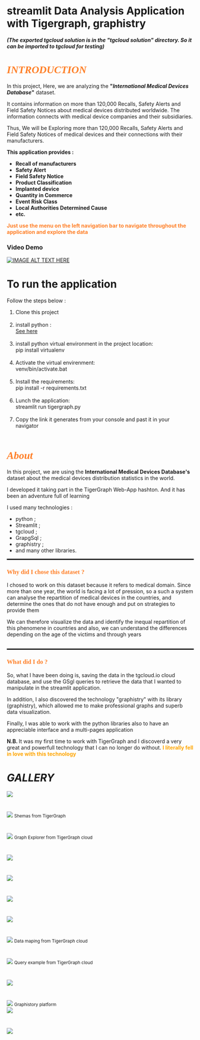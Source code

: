 <h1>streamlit Data Analysis Application with Tigergraph, graphistry </h1
<br>
<span><b><i>(The exported tgcloud solution is in the "tgcloud solution" directory. So it can be imported to tgcloud for testing)</i></b></span>
<br>

<h1 style="font-family: cursive; color: rgb(255, 127, 39)"><b><i>INTRODUCTION</i></b></h1>
<div>
    <p>In this project, Here, we are analyzing the <b>"<i>International Medical Devices Database</i>"</b> dataset.</p>
    <p>It contains information on more than 120,000 Recalls, Safety Alerts and Field Safety Notices about medical devices distributed worldwide. The information connects with medical device companies and their subsidiaries.</p>
    <p>Thus, We will be Exploring more than 120,000 Recalls, Safety Alerts and Field Safety Notices of medical devices and their connections with their manufacturers.</p>
    <b>
    This application provides : 
        <ul>
            <li>Recall of manufacturers</li>
            <li>Safety Alert</li>
            <li>Field Safety Notice</li>
            <li>Product Classification</li>
            <li>Implanted device</li>
            <li>Quantity in Commerce</li>
            <li>Event Risk Class</li>
            <li>Local Authorities Determined Cause</li>
            <li>etc.</li>
        </ul>
    </b>
    <p style="color: rgb(255, 127, 39)"><b>Just use the menu on the left navigation bar to navigate throughout the application and explore the data</b></p>
</div>

<h3><b>Video Demo </b></h3>

[![IMAGE ALT TEXT HERE](https://raw.githubusercontent.com/landry95/TigerGraph-Streamli-Graphistry-WebApp/main/src/img/12.PNG)](https://www.youtube.com/watch?v=ilUijXK0Qc8)



<h1> To run the application </h1>
<p>Follow the steps below : </p>

<ol>
	<li>
		Clone this project
	</li><br>
	<li>
		install python : <br> <a href="https://www.python.org/downloads/" target="blank">See here</a>
	</li><br>
	<li>
		install python virtual environment in the project location: <br> pip install virtualenv 
	</li><br>
	<li>
		Activate the virtual envirenment: <br> venv/bin/activate.bat
	</li><br>
	<li>
		Install the requirements: <br> pip install -r requirements.txt
	</li><br>
	<li>
		Lunch the application: <br> streamlit run tigergraph.py
	</li><br>
  	<li>
		Copy the link it generates from your console and past it in your navigator
	</li><br>
</ol>



<h1 style="font-family: cursive; color: rgb(255, 127, 39)"><b><i>About</i></b></h1>
<p style="margin-top: 10px"> 
    In this project, we are using the <b> International Medical Devices Database's </b> dataset about the medical devices distribution statistics in the world.
</p>
<p>
    I developed it taking part in the TigerGraph Web-App hashton. And it has been an adventure full of learning
</p>
I used many technologies :
<ul>
    <li>python ; </li>
    <li>Streamlit ; </li>
    <li>tgcloud ; </li>
    <li>GrapgSql ; </li>
    <li>graphistry ; </li>
    <li>and many other libraries. </li>
</ul>
<hr style="border:1px solid black">
<h3 style="font-family: cursive; color: rgb(255, 127, 39)"><b>Why did I chose this dataset ?</b></h3>
<p>I chosed to work on this dataset because it refers to medical domain. Since more than one year, the world is facing a lot of pression, so a such a system can analyse the repartition of medical devices in the countries, and determine the ones that do not have enough and put on strategies to provide them</p>
<p style="margin-bottom: 30px">
    We can therefore visualize the data and identify the inequal repartition of this phenomene in countries and also, we can understand the differences depending on the age of the victims and through years
</p><hr style="border:1px solid black">
<h3 style="font-family: cursive; color: rgb(255, 127, 39)"><b>What did I do ?</b></h3>
<div>
    <p>So, what I have been doing is, saving the data in the tgcloud.io cloud database, and use the GSgl queries to retrieve the data that I wanted to manipulate in the streamlit application.</p>
    <p>In addition, I also discovered the technology "graphistry" with its library (graphistry), which allowed me to make professional graphs and superb data visualization.</p>
    <p>Finally, I was able to work with the python libraries also to have an appreciable interface and a multi-pages application</p>
    <span style="font-size-30px"><b>N.B. </b></span> It was my first time to work with TigerGraph and I discoverd a very great and powerfull technology that I can no longer do without. 
    <b style="color: orange">I literally fell in love with this technology</b>
    <p></p>
</div>


<h1><b><i>GALLERY</i></b></h1>
<div>
	<div>
		<img src="./src/img/1.PNG">
	<h1></h1>
	<div>
		<img src="./src/img/schema.PNG">
		<small>Shemas from TigerGraph</small>
	</div>
	<h1></h1>
	<div>
		<img src="./src/img/graph_explorer.PNG">
		<small>Graph Explorer from TigerGraph cloud</small>
	</div>
	<h1></h1>
	<div>
		<img src="./src/img/13.PNG">
	</div>
	<h1></h1>
	<div>
		<img src="./src/img/15.PNG">
	</div>
	<h1></h1>
	<div>
		<img src="./src/img/14.PNG">
	</div>
	<h1></h1>
	<div>
		<img src="./src/img/9.PNG">
	</div>
	<h1></h1>
	<div>
		<img src="./src/img/map_data.PNG">
		<small>Data maping  from TigerGraph cloud</small>
	</div>
	<h1></h1>
	<div>
		<img src="./src/img/example_querry.PNG">
		<small>Query example from TigerGraph cloud</small>
	</div>
	<h1></h1>
	<div>
		<img src="./src/img/11.PNG">
	</div>
	<h1></h1>
	<div>
		<img src="./src/img/graphistory.PNG">
		<small>Graphistory platform</small>
	</div>
	<div>
		<img src="./src/img/3.PNG">
	</div>
	<h1></h1>
	<div>
		<img src="./src/img/2.PNG">
	</div>
	<h1></h1>
</div>